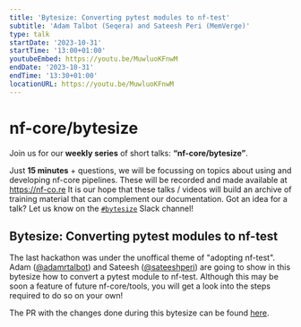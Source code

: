 ```yaml
---
title: 'Bytesize: Converting pytest modules to nf-test'
subtitle: 'Adam Talbot (Seqera) and Sateesh Peri (MemVerge)'
type: talk
startDate: '2023-10-31'
startTime: '13:00+01:00'
youtubeEmbed: https://youtu.be/MuwluoKFnwM
endDate: '2023-10-31'
endTime: '13:30+01:00'
locationURL: https://youtu.be/MuwluoKFnwM
---
```


# nf-core/bytesize

Join us for our **weekly series** of short talks: **“nf-core/bytesize”**.

Just **15 minutes** + questions, we will be focussing on topics about using and developing nf-core pipelines.
These will be recorded and made available at <https://nf-co.re>
It is our hope that these talks / videos will build an archive of training material that can complement our documentation. Got an idea for a talk? Let us know on the [`#bytesize`](https://nfcore.slack.com/channels/bytesize) Slack channel!

## Bytesize: Converting pytest modules to nf-test

The last hackathon was under the unoffical theme of "adopting nf-test". Adam ([@adamrtalbot](https://github.com/adamrtalbot)) and Sateesh ([@sateeshperi](https://github.com/sateeshperi)) are going to show in this bytesize how to convert a pytest module to nf-test. Although this may be soon a feature of future nf-core/tools, you will get a look into the steps required to do so on your own!

The PR with the changes done during this bytesize can be found [here](https://github.com/nf-core/modules/pull/4250).
